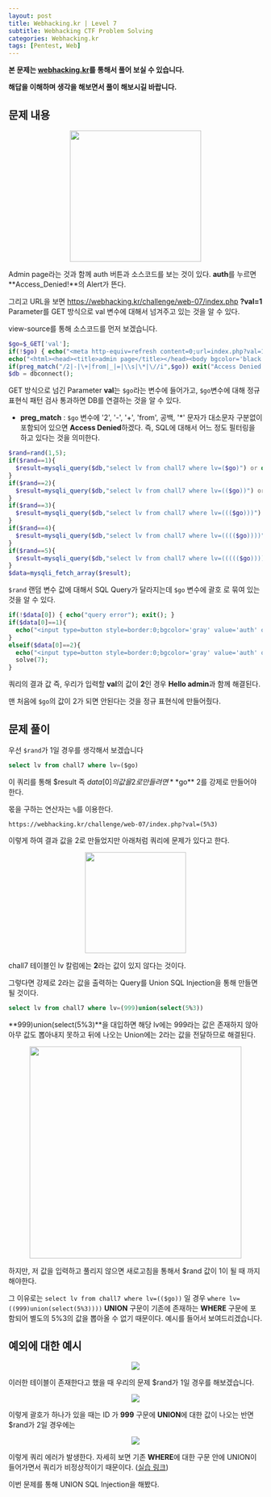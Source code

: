 ```yaml
---
layout: post
title: Webhacking.kr | Level 7
subtitle: Webhacking CTF Problem Solving
categories: Webhacking.kr
tags: [Pentest, Web]
---
```


**본 문제는 [webhacking.kr](https://webhacking.kr)를 통해서 풀어 보실 수 있습니다.**

**해답을 이해하며 생각을 해보면서 풀이 해보시길 바랍니다.**

## 문제 내용

<p align="center">
<img src ="https://user-images.githubusercontent.com/78135526/186561620-aa90e86f-6093-44b4-903e-bf9cc49c346f.jpg" width = 260>
</p>

Admin page라는 것과 함께 auth 버튼과 소스코드를 보는 것이 있다. **auth**를 누르면 **Access_Denied!**의 Alert가 뜬다. 

그리고 URL을 보면 https://webhacking.kr/challenge/web-07/index.php **?val=1** Parameter를 GET 방식으로 val 변수에 대해서 넘겨주고 있는 것을 알 수 있다.

view-source를 통해 소스코드를 먼저 보겠습니다.

```php
$go=$_GET['val'];
if(!$go) { echo("<meta http-equiv=refresh content=0;url=index.php?val=1>"); }
echo("<html><head><title>admin page</title></head><body bgcolor='black'><font size=2 color=gray><b><h3>Admin page</h3></b><p>");
if(preg_match("/2|-|\+|from|_|=|\\s|\*|\//i",$go)) exit("Access Denied!");
$db = dbconnect();
```

GET 방식으로 넘긴 Parameter **val**는 `$go`라는 변수에 들어가고, `$go`변수에 대해 정규 표현식 패턴 검사 통과하면 DB를 연결하는 것을 알 수 있다.

* **preg_match** : `$go` 변수에 '2', '-', '+', 'from', 공백, '*' 문자가 대소문자 구분없이 포함되어 있으면 **Access Denied**하겠다. 즉, SQL에 대해서 어느 정도 필터링을 하고 있다는 것을 의미한다.

```php
$rand=rand(1,5);
if($rand==1){
  $result=mysqli_query($db,"select lv from chall7 where lv=($go)") or die("nice try!");
}
if($rand==2){
  $result=mysqli_query($db,"select lv from chall7 where lv=(($go))") or die("nice try!");
}
if($rand==3){
  $result=mysqli_query($db,"select lv from chall7 where lv=((($go)))") or die("nice try!");
}
if($rand==4){
  $result=mysqli_query($db,"select lv from chall7 where lv=(((($go))))") or die("nice try!");
}
if($rand==5){
  $result=mysqli_query($db,"select lv from chall7 where lv=((((($go)))))") or die("nice try!");
}
$data=mysqli_fetch_array($result);
```

`$rand` 랜덤 변수 값에 대해서 SQL Query가 달라지는데 `$go` 변수에 괄호 로 묶여 있는 것을 알 수 있다.

```php
if(!$data[0]) { echo("query error"); exit(); }
if($data[0]==1){
  echo("<input type=button style=border:0;bgcolor='gray' value='auth' onclick=\"alert('Access_Denied!')\"><p>");
}
elseif($data[0]==2){
  echo("<input type=button style=border:0;bgcolor='gray' value='auth' onclick=\"alert('Hello admin')\"><p>");
  solve(7);
}
```

쿼리의 결과 값 즉, 우리가 입력할 **val**의 값이 **2**인 경우 **Hello admin**과 함께 해결된다.

맨 처음에 `$go`의 값이 2가 되면 안된다는 것을 정규 표현식에 만들어줬다.

## 문제 풀이

우선 `$rand`가 1일 경우를 생각해서 보겠습니다

```sql
select lv from chall7 where lv=($go)
```

이 쿼리를 통해 $result 즉 $data[0]의 값을 2로 만들려면 **$go** 2를 강제로 만들어야 한다.

몫을 구하는 연산자는 `%`를 이용한다. 

```
https://webhacking.kr/challenge/web-07/index.php?val=(5%3)
```

이렇게 하여 결과 값을 2로 만들었지만 아래처럼 쿼리에 문제가 있다고 한다.

<p align="center">
<img src ="https://user-images.githubusercontent.com/78135526/186606617-48c0e406-caa3-47d2-9a5f-6ef17c188c3b.jpg" width = 200>
</p>

chall7 테이블인 lv 칼럼에는 **2**라는 값이 있지 않다는 것이다.

그렇다면 강제로 2라는 값을 출력하는 Query를 Union SQL Injection을 통해 만들면 될 것이다.

```sql
select lv from chall7 where lv=(999)union(select(5%3))
```

**999)union(select(5%3)**을 대입하면 해당 lv에는 999라는 값은 존재하지 않아 아무 값도 뽑아내지 못하고 뒤에 나오는 Union에는 2라는 값을 전달하므로 해결된다.

<p align="center">
<img src ="https://user-images.githubusercontent.com/78135526/186608448-3978f71e-155c-44d5-8ac1-52a4a896d60e.jpg" width = 420>
</p>

하지만, 저 값을 입력하고 풀리지 않으면 새로고침을 통해서 $rand 값이 1이 될 때 까지 해야한다. 

그 이유로는 `select lv from chall7 where lv=(($go))` 일 경우 `where lv=((999)union(select(5%3))))` **UNION** 구문이 기존에 존재하는 **WHERE** 구문에 포함되어 별도의 5%3의 값을 뽑아올 수 없기 때문이다. 예시를 들어서 보여드리겠습니다.

## 예외에 대한 예시

<p align="center">
<img src ="https://user-images.githubusercontent.com/78135526/186613692-658aa487-853a-44e8-94ec-d80b16255293.jpg">
</p>

이러한 테이블이 존재한다고 했을 때 우리의 문제 $rand가 1일 경우를 해보겠습니다.

<p align="center">
<img src ="https://user-images.githubusercontent.com/78135526/186613980-de245028-bf4a-4080-81f4-f2b14eaa1f17.jpg">
</p>

이렇게 괄호가 하나가 있을 때는 ID 가 **999** 구문에 **UNION**에 대한 값이 나오는 반면 $rand가 2일 경우에는

<p align="center">
<img src ="https://user-images.githubusercontent.com/78135526/186614375-78c23ab9-5f8c-46d4-8d70-36c79e2e0cea.jpg">
</p>

이렇게 쿼리 에러가 발생한다. 자세히 보면 기존 **WHERE**에 대한 구문 안에 UNION이 들어가면서 쿼리가 비정상적이기 때문이다. ([실습 링크](http://sqlfiddle.com/))

이번 문제를 통해 UNION SQL Injection을 해봤다.